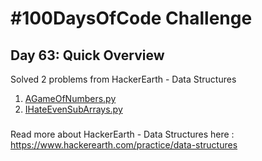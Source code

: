 # #100DaysOfCode Challenge
## Day 63: Quick Overview
Solved 2 problems from HackerEarth - Data Structures
1. [AGameOfNumbers.py](https://github.com/sandeep-krishna/100DaysOfCode/blob/master/Day%2063/AGameOfNumbers.py)
2. [IHateEvenSubArrays.py](https://github.com/sandeep-krishna/100DaysOfCode/blob/master/Day%2063/IHateEvenSubArrays.py)
### 
Read more about HackerEarth - Data Structures here : https://www.hackerearth.com/practice/data-structures